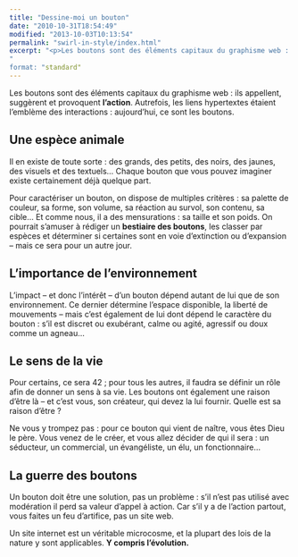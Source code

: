 ```yaml
---
title: "Dessine-moi un bouton"
date: "2010-10-31T18:54:49"
modified: "2013-10-03T10:13:54"
permalink: "swirl-in-style/index.html"
excerpt: "<p>Les boutons sont des éléments capitaux du graphisme web : ils appellent, suggèrent et provoquent l&rsquo;action. Autrefois, les liens hypertextes étaient l&#8217;emblème des interactions : aujourd&rsquo;hui, ce sont les boutons. Une espèce animale Il en existe de toute sorte : des grands, des petits, des noirs, des jaunes, des visuels et des textuels… Chaque bouton [&hellip;] <a href="https://www.ffoodd.fr/swirl-in-style/" aria-hidden="true">Lire la suite de «&nbsp;Dessine-moi un bouton&nbsp;» <span class="meta-nav">&rarr;</span></a></p>
"
format: "standard"
---
```

<p>Les boutons sont des éléments capitaux du graphisme web : ils appellent, suggèrent et provoquent <strong>l&rsquo;action</strong>. Autrefois, les liens hypertextes étaient l&#8217;emblème des interactions : aujourd&rsquo;hui, ce sont les boutons.</p>
<h2>Une espèce animale</h2>
<p>Il en existe de toute sorte : des grands, des petits, des noirs, des jaunes, des visuels et des textuels… Chaque bouton que vous pouvez imaginer existe certainement déjà quelque part.</p>
<p>Pour caractériser un bouton, on dispose de multiples critères : sa palette de couleur, sa forme, son volume, sa réaction au survol, son contenu, sa cible… Et comme nous, il a des mensurations : sa taille et son poids. On pourrait s&rsquo;amuser à rédiger un <strong>bestiaire des boutons</strong>, les classer par espèces et déterminer si certaines sont en voie d&rsquo;extinction ou d&rsquo;expansion &#8211; mais ce sera pour un autre jour.</p>
<h2>L&rsquo;importance de l&rsquo;environnement</h2>
<p>L&rsquo;impact &#8211; et donc l&rsquo;intérêt &#8211; d&rsquo;un bouton dépend autant de lui que de son environnement. Ce dernier détermine l&rsquo;espace disponible, la liberté de mouvements &#8211; mais c&rsquo;est également de lui dont dépend le caractère du bouton : s&rsquo;il est discret ou exubérant, calme ou agité, agressif ou doux comme un agneau…</p>
<h2>Le sens de la vie</h2>
<p>Pour certains, ce sera 42 ; pour tous les autres, il faudra se définir un rôle afin de donner un sens à sa vie. Les boutons ont également une raison d&rsquo;être là &#8211; et c&rsquo;est vous, son créateur, qui devez la lui fournir. Quelle est sa raison d&rsquo;être ?</p>
<p>Ne vous y trompez pas : pour ce bouton qui vient de naître, vous êtes Dieu le père. Vous venez de le créer, et vous allez décider de qui il sera : un séducteur, un commercial, un évangéliste, un élu, un fonctionnaire&#8230;</p>
<h2>La guerre des boutons</h2>
<p>Un bouton doit être une solution, pas un problème : s&rsquo;il n&rsquo;est pas utilisé avec modération il perd sa valeur d&rsquo;appel à action. Car s&rsquo;il y a de l&rsquo;action partout, vous faites un feu d&rsquo;artifice, pas un site web.</p>
<p>Un site internet est un véritable microcosme, et la plupart des lois de la nature y sont applicables. <strong>Y compris l&rsquo;évolution.</strong></p>
